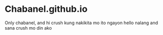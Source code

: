 # Chabanel.github.io
Only chabanel, and hi crush
kung nakikita mo ito ngayon
hello nalang and sana crush mo din ako


